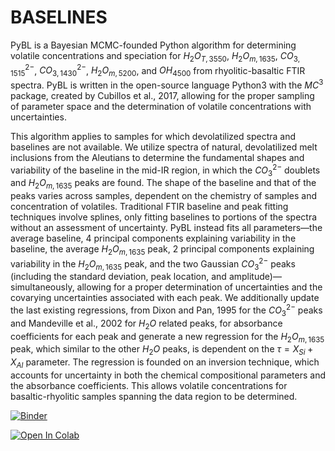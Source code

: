 # BASELINES

PyBL is a Bayesian MCMC-founded Python algorithm for determining volatile concentrations and speciation for $H_2O_{T, 3550}$, $H_2O_{m, 1635}$, $CO_{3, 1515}^{2-}$, $CO_{3, 1430}^{2-}$, $H_2O_{m, 5200}$, and $OH_{4500}$ from rhyolitic-basaltic FTIR spectra. PyBL is written in the open-source language Python3 with the $MC^3$ package, created by Cubillos et al., 2017, allowing for the proper sampling of parameter space and the determination of volatile concentrations with uncertainties. 

This algorithm applies to samples for which devolatilized spectra and baselines are not available. We utilize spectra of natural, devolatilized melt inclusions from the Aleutians to determine the fundamental shapes and variability of the baseline in the mid-IR region, in which the $CO_3^{2-}$ doublets and $H_2O_{m, 1635}$ peaks are found. The shape of the baseline and that of the peaks varies across samples, dependent on the chemistry of samples and concentration of volatiles. Traditional FTIR baseline and peak fitting techniques involve splines, only fitting baselines to portions of the spectra without an assessment of uncertainty. PyBL instead fits all parameters—the average baseline, 4 principal components explaining variability in the baseline, the average $H_2O_{m, 1635}$ peak, 2 principal components explaining variability in the $H_2O_{m, 1635}$ peak, and the two Gaussian $CO_3^{2-}$ peaks (including the standard deviation, peak location, and amplitude)—simultaneously, allowing for a proper determination of uncertainties and the covarying uncertainties associated with each peak. We additionally update the last existing regressions, from Dixon and Pan, 1995 for the $CO_3^{2-}$ peaks and Mandeville et al., 2002 for $H_2O$ related peaks, for absorbance coefficients for each peak and generate a new regression for the $H_2O_{m, 1635}$ peak, which similar to the other $H_2O$ peaks, is dependent on the $\tau = X_{Si}+X_{Al}$ parameter. The regression is founded on an inversion technique, which accounts for uncertainty in both the chemical compositional parameters and the absorbance coefficients. This allows volatile concentrations for basaltic-rhyolitic samples spanning the data region to be determined. 

[![Binder](https://mybinder.org/badge_logo.svg)](https://mybinder.org/v2/gh/sarahshi/BASELINES/HEAD)

<a href="https://colab.research.google.com/github/sarahshi/BASELINES_COLAB/blob/main/MC3_RUNFILE_COLAB.ipynb" target="_parent"><img src="https://colab.research.google.com/assets/colab-badge.svg" alt="Open In Colab"/></a>